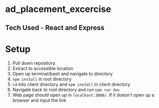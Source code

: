 # ad_placement_excercise

## Tech Used - React and Express

# Setup
1. Pull down repository.
2. Extract to accessible location
3. Open up terminal/bash and navigate to directory
4. `npm install` in root directory
5. `cd` into client directory and `npm install` in client directory
6. Navigate back to root directory and run `npm run dev`
7. Web page should open up in `localhost:3000/`. If it doesn't open up a browser and input the link